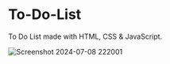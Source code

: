 # To-Do-List

To Do List made with HTML, CSS &amp; JavaScript.

![Screenshot 2024-07-08 222001](https://github.com/keshav-maheshwari707/To-Do-List/assets/173809855/1ccd79b8-bed1-40de-a06c-844ef35ed9f4)
